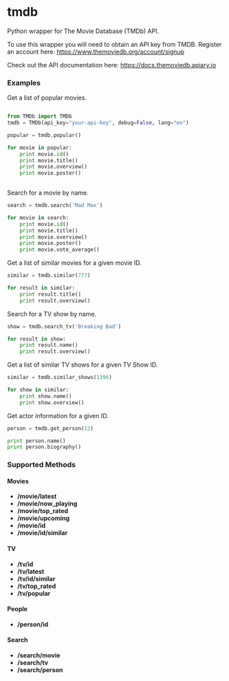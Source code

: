 # tmdb
Python wrapper for The Movie Database (TMDb) API.

To use this wrapper you will need to obtain an API key from TMDB. Register an account here:
https://www.themoviedb.org/account/signup

Check out the API documentation here: 
https://docs.themoviedb.apiary.io

### Examples

Get a list of popular movies.

```python

from TMDb import TMDb
tmdb = TMDb(api_key="your-api-key", debug=False, lang="en")

popular = tmdb.popular()

for movie in popular:
    print movie.id()
    print movie.title()
    print movie.overview()
    print movie.poster()
            
```
Search for a movie by name.

```python
search = tmdb.search('Mad Max')

for movie in search:
    print movie.id()
    print movie.title()
    print movie.overview()
    print movie.poster()
    print movie.vote_average()
```

Get a list of similar movies for a given movie ID.

```python
similar = tmdb.similar(777)

for result in similar:
    print result.title()
    print result.overview()
```

Search for a TV show by name.

```python
show = tmdb.search_tv('Breaking Bad')

for result in show:
    print result.name()
    print result.overview()
```

Get a list of similar TV shows for a given TV Show ID.

```python
similar = tmdb.similar_shows(1396)

for show in similar:
    print show.name()
    print show.overview()
```

Get actor information for a given ID.

```python
person = tmdb.get_person(12)

print person.name()
print person.biography()
```

### Supported Methods

#### Movies
- **/movie/latest** 
- **/movie/now_playing**
- **/movie/top_rated**
- **/movie/upcoming**
- **/movie/id**
- **/movie/id/similar**

#### TV

- **/tv/id**
- **/tv/latest**
- **/tv/id/similar** 
- **/tv/top_rated**
- **/tv/popular**

#### People

- **/person/id**

#### Search

- **/search/movie**
- **/search/tv**
- **/search/person**
